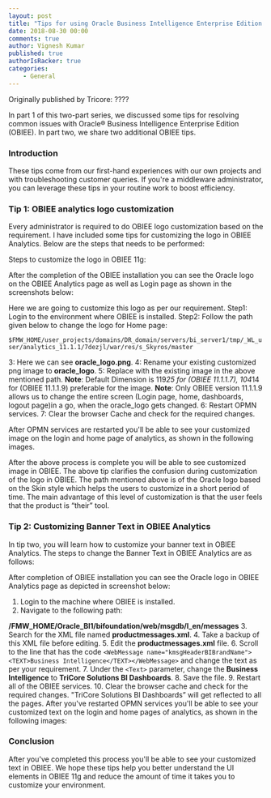 ```yaml
---
layout: post
title: "Tips for using Oracle Business Intelligence Enterprise Edition: Part 2"
date: 2018-08-30 00:00
comments: true
author: Vignesh Kumar
published: true
authorIsRacker: true
categories:
    - General
---
```


Originally published by Tricore: ????

In part 1 of this two-part series, we discussed some tips for resolving common
issues with Oracle&reg; Business Intelligence Enterprise Edition (OBIEE). In
part two, we share two additional OBIEE tips.

<!-- more -->

### Introduction

These tips come from our first-hand experiences with our own projects and with
troubleshooting customer queries. If you're a middleware administrator, you
can leverage these tips in your routine work to boost efficiency.

### Tip 1: OBIEE analytics logo customization

Every administrator is required to do OBIEE logo customization based on the requirement. I have included some tips for customizing the logo in OBIEE Analytics. Below are the steps that needs to be performed:

Steps to customize the logo in OBIEE 11g:

After the completion of the OBIEE installation you can see the Oracle logo on the OBIEE Analytics page as well as Login page as shown in the screenshots below:

Here we are going to customize this logo as per our requirement.
Step1: Login to the environment where OBIEE is installed.
Step2: Follow the path given below to change the logo for Home page:

   `$FMW_HOME/user_projects/domains/DR_domain/servers/bi_server1/tmp/_WL_user/analytics_11.1.1/7dezjl/war/res/s_Skyros/master`

3: Here we can see **oracle_logo.png**.
4: Rename your existing customized png image to **oracle_logo**.
5: Replace with the existing image in the above mentioned path.
**Note**: Default Dimension is 119*25 for (OBIEE 11.1.1.7), 104*14 for (OBIEE 11.1.1.9) preferable for the image.
**Note**: Only OBIEE version 11.1.1.9  allows us to change the entire screen (Login page, home, dashboards, logout page)in a go, when the oracle_logo gets changed.
6: Restart OPMN services.
7: Clear the browser Cache and check for the required changes.

After OPMN services are restarted you'll be able to see your customized image on the login and home page of analytics, as shown in the following images.

After the above process is complete you will be able to see customized image in OBIEE.  The above tip clarifies the confusion during customization of the logo in OBIEE. The path mentioned above is of the Oracle logo based on the Skin style which helps the users to customize in a short period of time. The main advantage of this level of customization is that the user feels that the product is “their” tool.




### Tip 2: Customizing Banner Text in OBIEE Analytics

In tip two, you will learn how to customize your banner text in OBIEE Analytics. The steps to change the Banner Text in OBIEE Analytics are as follows:

After completion of OBIEE installation you can see the Oracle logo in OBIEE Analytics page as depicted in screenshot below:



1. Login to the machine where OBIEE is installed.
2. Navigate to the following path:

  **/FMW_HOME/Oracle_BI1/bifoundation/web/msgdb/l_en/messages**
3. Search for the XML file named **productmessages.xml**.
4. Take a backup of this XML file before editing.
5. Edit the **productmessages.xml** file.
6. Scroll to the line that has the code `<WebMessage name="kmsgHeaderBIBrandName"><TEXT>Business Intelligence</TEXT></WebMessage>` and change the text as per your requirement.
7. Under the `<Text>` parameter, change the **Business Intelligence** to **TriCore Solutions BI Dashboards**.
8. Save the file.
9. Restart all of the OBIEE services.
10. Clear the browser cache and check for the required changes. "TriCore
    Solutions BI Dashboards” will get reflected to all the pages.
    After you've restarted OPMN services you'll be able to see your customized
    text on the login and home pages of analytics, as shown in the following
    images:

### Conclusion

After you've completed this process you'll be able to see your customized text
in OBIEE. We hope these tips help you better understand the UI elements in
OBIEE 11g and reduce the amount of time it takes you to customize your
environment.
